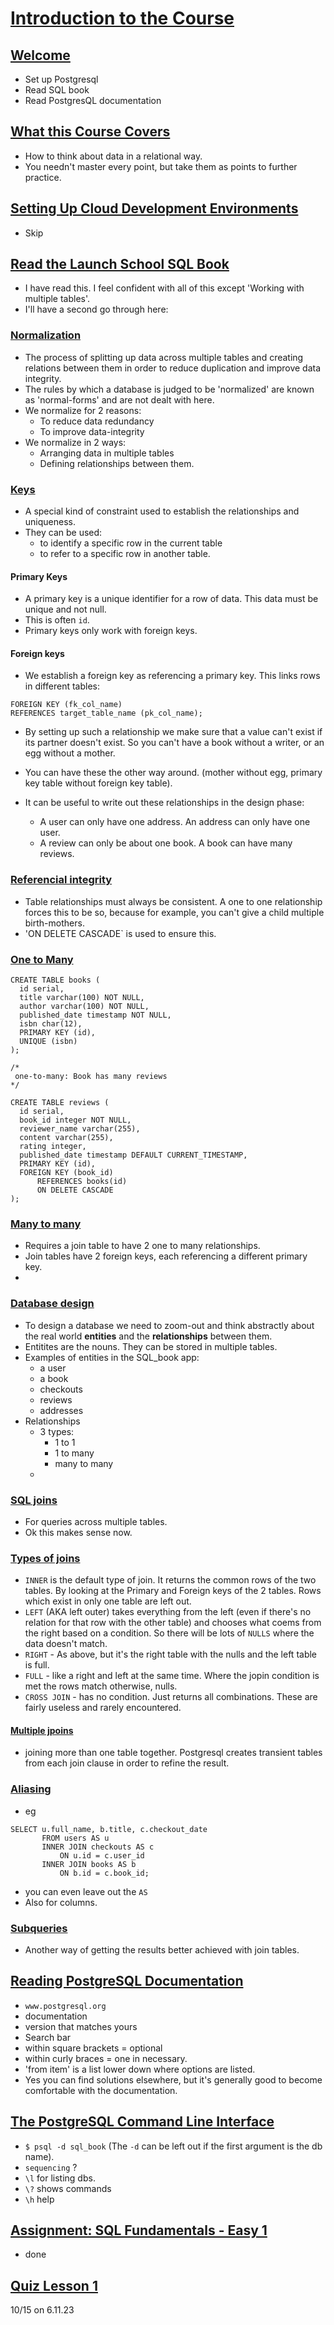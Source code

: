 # [Introduction to the Course](https://launchschool.com/lessons/234afac4/assignments)

## [Welcome](https://launchschool.com/lessons/234afac4/assignments/8c69fd57)

- Set up Postgresql
- Read SQL book
- Read PostgresQL documentation

## [What this Course Covers](https://launchschool.com/lessons/234afac4/assignments/873ccdc3)

- How to think about data in a relational way.
- You needn't master every point, but take them as points to further practice.

## [Setting Up Cloud Development Environments](https://launchschool.com/lessons/234afac4/assignments/1e12a2f9)

- Skip

## [Read the Launch School SQL Book](https://launchschool.com/lessons/234afac4/assignments/113b986c)

- I have read this. I feel confident with all of this except 'Working with multiple tables'.
- I'll have a second go through here:

### [Normalization](https://launchschool.com/books/sql/read/table_relationships#normalization)

- The process of splitting up data across multiple tables and creating relations between them in order to reduce duplication and improve data integrity.
- The rules by which a database is judged to be 'normalized' are known as 'normal-forms' and are not dealt with here.
- We normalize for 2 reasons:
  - To reduce data redundancy
  - To improve data-integrity
- We normalize in 2 ways:
  - Arranging data in multiple tables
  - Defining relationships between them.

### [Keys](https://launchschool.com/books/sql/read/table_relationships#keys)

- A special kind of constraint used to establish the relationships and uniqueness.
- They can be used:
    - to identify a specific row in the current table
    - to refer to a specific row in another table.
 
#### Primary Keys

- A primary key is a unique identifier for a row of data. This data must be unique and not null.
- This is often `id`.
- Primary keys only work with foreign keys.

#### Foreign keys

- We establish a foreign key as referencing a primary key. This links rows in different tables:

```
FOREIGN KEY (fk_col_name)
REFERENCES target_table_name (pk_col_name);
```

- By setting up such a relationship we make sure that a value can't exist if its partner doesn't exist. So you can't have a book without a writer, or an egg without a mother.
- You can have these the other way around. (mother without egg, primary key table without foreign key table).

- It can be useful to write out these relationships in the design phase:
  - A user can only have one address. An address can only have one user.
  - A review can only be about one book. A book can have many reviews.

### [Referencial integrity](https://launchschool.com/books/sql/read/table_relationships#referentialintegrity)

- Table relationships must always be consistent. A one to one relationship forces this to be so, because for example, you can't give a child multiple birth-mothers.
- 'ON DELETE CASCADE` is used to ensure this.

### [One to Many](https://launchschool.com/books/sql/read/table_relationships#onetomany)

```
CREATE TABLE books (
  id serial,
  title varchar(100) NOT NULL,
  author varchar(100) NOT NULL,
  published_date timestamp NOT NULL,
  isbn char(12),
  PRIMARY KEY (id),
  UNIQUE (isbn)
);

/*
 one-to-many: Book has many reviews
*/

CREATE TABLE reviews (
  id serial,
  book_id integer NOT NULL,
  reviewer_name varchar(255),
  content varchar(255),
  rating integer,
  published_date timestamp DEFAULT CURRENT_TIMESTAMP,
  PRIMARY KEY (id),
  FOREIGN KEY (book_id)
      REFERENCES books(id)
      ON DELETE CASCADE
);
```

### [Many to many](https://launchschool.com/books/sql/read/table_relationships#manytomany)

- Requires a join table to have 2 one to many relationships.
- Join tables have 2 foreign keys, each referencing a different primary key.
- 

### [Database design](https://launchschool.com/books/sql/read/table_relationships#databasedesign)

- To design a database we need to zoom-out and think abstractly about the real world **entities** and the **relationships** between them.
- Entitites are the nouns. They can be stored in multiple tables.
- Examples of entities in the SQL_book app:
  - a user
  - a book
  - checkouts
  - reviews
  - addresses
- Relationships
  - 3 types:
    - 1 to 1
    - 1 to many
    - many to many
  - 

### [SQL joins](https://launchschool.com/books/sql/read/joins#joinsyntax)

- For queries across multiple tables.
- Ok this makes sense now.

### [Types of joins](https://launchschool.com/books/sql/read/joins#typesofjoins)

- `INNER` is the default type of join. It returns the common rows of the two tables. By looking at the Primary and Foreign keys of the 2 tables. Rows which exist in only one table are left out.
- `LEFT` (AKA left outer) takes everything from the left (even if there's no relation for that row with the other table) and chooses what coems from the right based on a condition. So there will be lots of `NULLS` where the data doesn't match.
- `RIGHT` - As above, but it's the right table with the nulls and the left table is full.
- `FULL` - like a right and left at the same time. Where the jopin condition is met the rows match otherwise, nulls.
- `CROSS JOIN` - has no condition. Just returns all combinations. These are fairly useless and rarely encountered.

#### [Multiple jpoins](https://launchschool.com/books/sql/read/joins#multiplejoins)

- joining more than one table together. Postgresql creates transient tables from each join clause in order to refine the result.

### [Aliasing](https://launchschool.com/books/sql/read/joins#aliasing)

- eg
```
SELECT u.full_name, b.title, c.checkout_date
       FROM users AS u
       INNER JOIN checkouts AS c
           ON u.id = c.user_id
       INNER JOIN books AS b
           ON b.id = c.book_id;
```

- you can even leave out the `AS`
- Also for columns.

### [Subqueries](https://launchschool.com/books/sql/read/joins#subqueries)

- Another way of getting the results better achieved with join tables.

## [Reading PostgreSQL Documentation](https://launchschool.com/lessons/234afac4/assignments/5aafff3f)

- `www.postgresql.org`
- documentation
- version that matches yours
- Search bar
- within square brackets = optional
- within curly braces = one in necessary.
- 'from item' is a list lower down where options are listed.
- Yes you can find solutions elsewhere, but it's generally good to become comfortable with the documentation.

## [The PostgreSQL Command Line Interface](https://launchschool.com/lessons/234afac4/assignments/bc529bcf)

- `$ psql -d sql_book` (The `-d` can be left out if the first argument is the db name).
- `sequencing` ?
- `\l` for listing dbs.
- `\?`  shows commands
- `\h` help

## [Assignment: SQL Fundamentals - Easy 1](https://launchschool.com/lessons/234afac4/assignments/20d963df)

- done

## [Quiz Lesson 1](https://launchschool.com/quizzes/7e12784c/edit)

10/15 on 6.11.23

